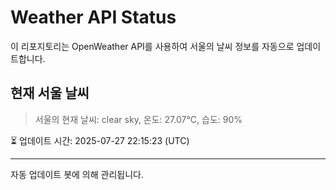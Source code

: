 
# Weather API Status

이 리포지토리는 OpenWeather API를 사용하여 서울의 날씨 정보를 자동으로 업데이트합니다.

## 현재 서울 날씨
> 서울의 현재 날씨: clear sky, 온도: 27.07°C, 습도: 90%

⏳ 업데이트 시간: 2025-07-27 22:15:23 (UTC)

---
자동 업데이트 봇에 의해 관리됩니다.
